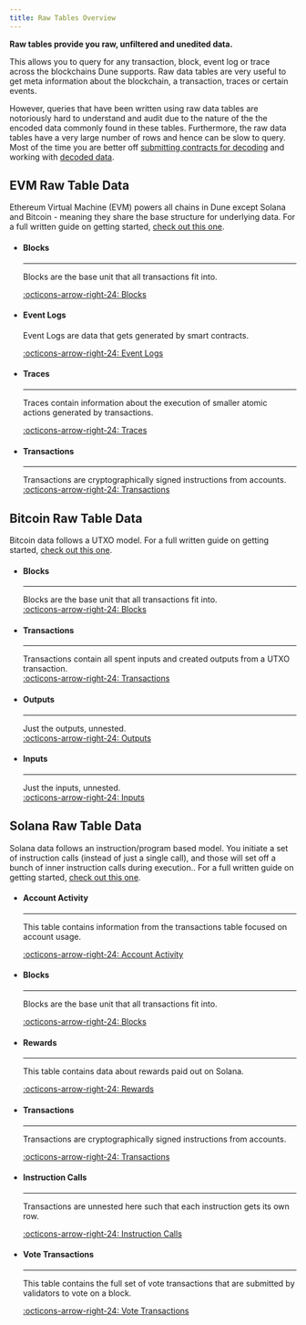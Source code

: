 ```yaml
---
title: Raw Tables Overview
---
```


**Raw tables provide you raw, unfiltered and unedited data.**

This allows you to query for any transaction, block, event log or trace across the blockchains Dune supports.  Raw data tables are very useful to get meta information about the blockchain, a transaction, traces or certain events.

However, queries that have been written using raw data tables are notoriously hard to understand and audit due to the nature of the the encoded data commonly found in these tables. Furthermore, the raw data tables have a very large number of rows and hence can be slow to query. Most of the time you are better off [submitting contracts for decoding](../../app/decoding-contracts.md) and working with [decoded data](../decoded/index.md).

## EVM Raw Table Data

Ethereum Virtual Machine (EVM) powers all chains in Dune except Solana and Bitcoin - meaning they share the base structure for underlying data. For a full written guide on getting started, [check out this one](https://web3datadegens.substack.com/p/a-basic-wizard-guide-to-dune-sql).

<div class="grid cards" markdown>

-   #### Blocks

    ---

    Blocks are the base unit that all transactions fit into.

    [:octicons-arrow-right-24: Blocks](evm/blocks.md)

-   #### Event Logs

    Event Logs are data that gets generated by smart contracts.

    [:octicons-arrow-right-24: Event Logs](evm/event-logs.md)

-   #### Traces

    ---

    Traces contain information about the execution of smaller atomic actions generated by transactions.

    [:octicons-arrow-right-24: Traces](evm/traces.md)

-   #### Transactions  
    
    ---  
    
    Transactions are cryptographically signed instructions from accounts.  
    [:octicons-arrow-right-24: Transactions](evm/transactions.md)

</div>

## Bitcoin Raw Table Data

Bitcoin data follows a UTXO model. For a full written guide on getting started, [check out this one](https://web3datadegens.substack.com/p/how-to-analyze-bitcoin-data-with).

<div class="grid cards" markdown>

-   #### Blocks

    ---

    Blocks are the base unit that all transactions fit into.  
    [:octicons-arrow-right-24: Blocks](bitcoin/blocks.md)

-   #### Transactions

    ---

    Transactions contain all spent inputs and created outputs from a UTXO transaction.  
    [:octicons-arrow-right-24: Transactions](bitcoin/transactions.md)

-   #### Outputs

    ---

    Just the outputs, unnested.  
    [:octicons-arrow-right-24: Outputs](bitcoin/outputs.md)

-   #### Inputs

    ---

    Just the inputs, unnested.  
    [:octicons-arrow-right-24: Inputs](bitcoin/inputs.md)
</div>

## Solana Raw Table Data

Solana data follows an instruction/program based model. You initiate a set of instruction calls (instead of just a single call), and those will set off a bunch of inner instruction calls during execution.. For a full written guide on getting started, [check out this one](https://web3datadegens.substack.com/p/how-to-analyze-bitcoin-data-with).

<div class="grid cards" markdown>

-   #### Account Activity

    ---

    This table contains information from the transactions table focused on account usage.

    [:octicons-arrow-right-24: Account Activity](solana/account-activity.md)

-   #### Blocks

    ---

    Blocks are the base unit that all transactions fit into.

    [:octicons-arrow-right-24: Blocks](solana/blocks.md)

-   #### Rewards

    ---

    This table contains data about rewards paid out on Solana.

    [:octicons-arrow-right-24: Rewards](solana/rewards.md)

-   #### Transactions

    ---

    Transactions are cryptographically signed instructions from accounts.

    [:octicons-arrow-right-24: Transactions](solana/transactions.md)

-   #### Instruction Calls

    ---

    Transactions are unnested here such that each instruction gets its own row.
    
    [:octicons-arrow-right-24: Instruction Calls](solana/instruction-calls.md)

-   #### Vote Transactions

    ---

    This table contains the full set of vote transactions that are submitted by validators to vote on a block.

    [:octicons-arrow-right-24: Vote Transactions](solana/vote-transactions.md)
</div>
